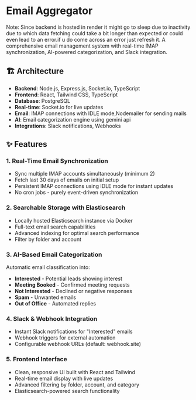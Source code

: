 # Email Aggregator
Note: Since backend is hosted in render it might go to sleep due to inactivity due to which data fetching could take a bit longer than expected or could even lead to an error.if u do come across an error just refresh it.
A comprehensive email management system with real-time IMAP synchronization, AI-powered categorization, and Slack integration.


## 🏗️ Architecture

- **Backend**: Node.js, Express.js, Socket.io, TypeScript
- **Frontend**: React, Tailwind CSS, TypeScript
- **Database**: PostgreSQL
- **Real-time**: Socket.io for live updates
- **Email**: IMAP connections with IDLE mode,Nodemailer for sending mails
- **AI**: Email categorization engine using gemini api
- **Integrations**: Slack notifications, Webhooks

## ✨ Features

### 1. Real-Time Email Synchronization
- Sync multiple IMAP accounts simultaneously (minimum 2)
- Fetch last 30 days of emails on initial setup
- Persistent IMAP connections using IDLE mode for instant updates
- No cron jobs - purely event-driven synchronization

### 2. Searchable Storage with Elasticsearch
- Locally hosted Elasticsearch instance via Docker
- Full-text email search capabilities
- Advanced indexing for optimal search performance
- Filter by folder and account

### 3. AI-Based Email Categorization
Automatic email classification into:
- **Interested** - Potential leads showing interest
- **Meeting Booked** - Confirmed meeting requests
- **Not Interested** - Declined or negative responses  
- **Spam** - Unwanted emails
- **Out of Office** - Automated replies

### 4. Slack & Webhook Integration
- Instant Slack notifications for "Interested" emails
- Webhook triggers for external automation
- Configurable webhook URLs (default: webhook.site)

### 5. Frontend Interface
- Clean, responsive UI built with React and Tailwind
- Real-time email display with live updates
- Advanced filtering by folder, account, and category
- Elasticsearch-powered search functionality





